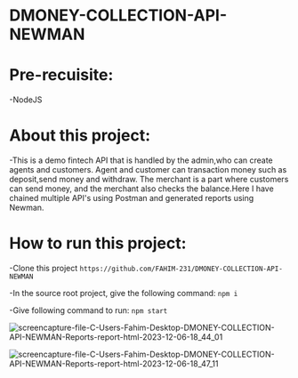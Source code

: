 # DMONEY-COLLECTION-API-NEWMAN

# Pre-recuisite:
  -NodeJS
  
# About this project:
 -This is a demo fintech API that is handled by the admin,who can create agents and customers. Agent and customer can transaction money such as deposit,send money and withdraw. The merchant is a part where customers can send money, and the merchant also checks the balance.Here I have chained multiple API's using Postman and generated reports using Newman.
  
# How to run this project:
  -Clone this project 
  ```https://github.com/FAHIM-231/DMONEY-COLLECTION-API-NEWMAN```
  
  -In the source root project, give the following command:
  ```npm i```
  
  -Give following command to run: 
  ```npm start```
  
![screencapture-file-C-Users-Fahim-Desktop-DMONEY-COLLECTION-API-NEWMAN-Reports-report-html-2023-12-06-18_44_01](https://github.com/FAHIM-231/DMONEY-COLLECTION-API-NEWMAN/assets/49372427/1377ced1-ca98-4847-84eb-6bf430f34775)

![screencapture-file-C-Users-Fahim-Desktop-DMONEY-COLLECTION-API-NEWMAN-Reports-report-html-2023-12-06-18_47_11](https://github.com/FAHIM-231/DMONEY-COLLECTION-API-NEWMAN/assets/49372427/0654283b-1d71-4ed2-be59-de1309fecf05)

